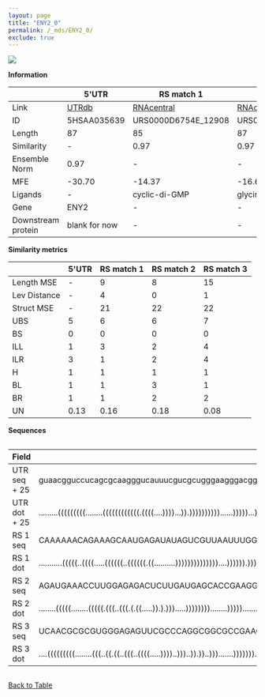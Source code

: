```yaml
---
layout: page
title: "ENY2_0"
permalink: /_mds/ENY2_0/
exclude: true
---
```




![](../../alns_9.28.22/aln_5HSAA035639_0.991.png?raw=true)


**Information**

| | 5'UTR       | RS match 1   | RS match 2  | RS match 3 |
| ---- | ----------- | ----------- | ----------- | ----------- |
| Link | <a href="http://utrdb.ba.itb.cnr.it/getutr/5HSAA035639/1" target="_blank" rel="noopener noreferrer">UTRdb</a>   | <a href="https://rnacentral.org/rna/URS0000D6754E/12908" target="_blank" rel="noopener noreferrer">RNAcentral</a>     |<a href="https://rnacentral.org/rna/URS0000C453FA/1262449" target="_blank" rel="noopener noreferrer">RNAcentral</a>  | <a href="https://rnacentral.org/rna/URS0000C1135C/1736550" target="_blank" rel="noopener noreferrer">RNAcentral</a>   |
| ID | 5HSAA035639     | URS0000D6754E_12908     | URS0000C453FA_1262449     | URS0000C1135C_1736550     |
| Length | 87     |  85    | 87   |  88    |
| Similarity | - | 0.97 | 0.97 | 0.97 |
| Ensemble Norm | 0.97 | - | - | - |
| MFE | -30.70 | -14.37 | -16.63 | -32.58 |
| Ligands | - | cyclic-di-GMP | glycine | glycine |
| Gene | ENY2 | - | - | - |
| Downstream protein | blank for now    |    -    | -  | - |


**Similarity metrics**

| | 5'UTR       | RS match 1   | RS match 2  | RS match 3 |
| ---- | ----------- | ----------- | ----------- | ----------- |
| Length MSE | - | 9 | 8 | 15 |
| Lev Distance | - | 4 | 0 | 1 |
| Struct MSE | - | 21 | 22 | 22 |
| UBS| 5 | 6 | 6 | 7 |
| BS | 0 | 0 | 0 | 0 |
| ILL | 1 | 3 | 2 | 4 |
| ILR | 3 | 1 | 2 | 4 |
| H | 1 | 1 | 1 | 1 |
| BL | 1 | 1 | 3 | 1 |
| BR | 1 | 1 | 2 | 2 |
| UN | 0.13 | 0.16 | 0.18 | 0.08 |

**Sequences**


<div style="overflow-x:auto;">

<table>
<colgroup>
<col width="30%" />
<col width="70%" />
</colgroup>
<thead>
<tr class="header">
<th>Field</th>
<th>Description</th>
</tr>
</thead>
<tbody>
<tr>
<td markdown="span">UTR seq + 25 </td>
<td markdown="span"> guaacgguccucagcgcaagggucauuucgucgcugggaagggacggcccucgcccgcggugATGAACAAAGATGCGCAGATGAGAG </td>
</tr>
<tr>
<td markdown="span">UTR dot + 25  </td>
<td markdown="span"> .........(((((((((........((((((((((((.((((....))))...)).))))))))))......)))))...))))..
</td>
</tr>


<tr>
<td markdown="span">RS 1 seq </td>
<td markdown="span"> CAAAAAACAGAAAGCAAUGAGAUAUAGUCGUUAAUUUGGUUGCCUAGACUAUAUGGAGCUAGUGGCGAAACCUCUCUGACUUAAA
</td>
</tr>


<tr>
<td markdown="span">RS 1 dot </td>
<td markdown="span"> ...........(((((..((((.....((((((..((((((.((..........))))))))))))))....)))))).)))...
</td>
</tr>


<tr>
<td markdown="span">RS 2 seq </td>
<td markdown="span"> AGAUGAAACCUUGGAGAGACUCUUGAUGAGCACCGAAGGAGAAAGUCGUACGGCAAAACUCUCAGGUAAAAGGACAGGGAAAAGGAA
</td>
</tr>


<tr>
<td markdown="span">RS 2 dot </td>
<td markdown="span"> ........(((((........(((((.(((..(((.(.((.....)).).))).....))))))))........)))))........
</td>
</tr>


<tr>
<td markdown="span">RS 3 seq </td>
<td markdown="span"> UCAACGCGCGUGGGAGAGUUCGCCCAGGCGGCGCCGAAGGGGCAAUUCCUCCCCGGAACCUCUCAGGCACCAGGACCACGCGACGAGG
</td>
</tr>


<tr>
<td markdown="span">RS 3 dot </td>
<td markdown="span"> ....(((((((((........(((..((.((..(((..((((.....))))..)))..)).))..))).......))))))).))...
</td>
</tr>

</tbody>
</table>


</div>


[Back to Table](../../display)
